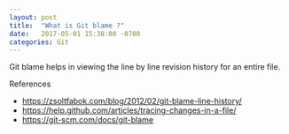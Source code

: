 ```yaml
---
layout: post
title:  "What is Git blame ?"
date:   2017-05-01 15:38:00 -0700
categories: Git
---
```


Git blame helps in viewing the line by line revision history for an
entire file.

References
- https://zsoltfabok.com/blog/2012/02/git-blame-line-history/
- https://help.github.com/articles/tracing-changes-in-a-file/
- https://git-scm.com/docs/git-blame